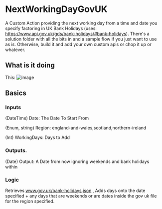 # NextWorkingDayGovUK
A Custom Action providing the next working day from a time and date you specify factoring in UK Bank Holidays (uses: https://www.api.gov.uk/gds/bank-holidays/#bank-holidays). There's a solution folder with all the bits in and a sample flow if you just want to use as is. Otherwise, build it and add your own custom apis or chop it up or whatever. 

## What is it doing
This:
![image](https://github.com/TomWinton/NextWorkingDayGovUK/assets/46353068/bf5a8b3e-4604-4929-8979-302790355a4c)




## Basics
### Inputs
(DateTime) Date: The Date To Start From

(Enum, string) Region: england-and-wales,scotland,northern-ireland

(Int) WorkingDays: Days to Add

### Outputs.
(Date) Output: A Date <WorkingDays> from now ignoring weekends and bank holidays within <Region>

### Logic
Retrieves www.gov.uk/bank-holidays.json , 
Adds <WorkingDays> days onto the date specified + any days that are weekends or are dates inside the gov uk file for the region specified. 


